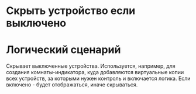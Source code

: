 # Скрыть устройство если выключено
# Логический сценарий

Скрывает выключенные устройства. Используется, например, для создания комнаты-индикатора, куда добавляются виртуальные копии всех устройств, за которыми нужен контроль и включается логика. Если включено - будет отображаться, иначе скрываться.